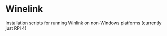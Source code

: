 # Winelink
Installation scripts for running Winlink on non-Windows platforms (currently just RPi 4)
